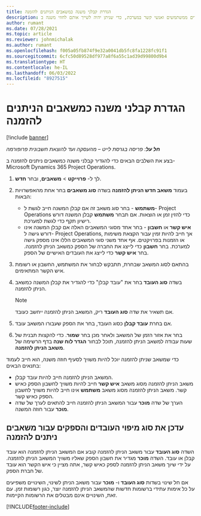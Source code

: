 ```yaml
---
title: הגדרת קבלני משנה כמשאבים הניתנים להזמנה
description: מאמר זה מסביר כיצד להגדיר ולתחזק משאבים של קבלני משנה שנוצרים ממשתמשים ואנשי קשר במערכת, כדי שניתן יהיה לשייך אותם לחוזי משנה ב- Microsoft Dynamics 365 Project Operations.
author: rumant
ms.date: 07/28/2021
ms.topic: article
ms.reviewer: johnmichalak
ms.author: rumant
ms.openlocfilehash: f005a05fb874f9e32a0041db5fc8fa1228fc91f1
ms.sourcegitcommit: 6cfc50d89528df977a8f6a55c1ad39d99800d9b4
ms.translationtype: HT
ms.contentlocale: he-IL
ms.lasthandoff: 06/03/2022
ms.locfileid: "8927515"
---
```

# <a name="set-up-subcontractors-as-bookable-resources"></a>הגדרת קבלני משנה כמשאבים הניתנים להזמנה

[!include [banner](../../includes/dataverse-preview.md)]

_**חל על**: פריסה בגרסת לייט – מהעסקה ועד להוצאת חשבונית פרופורמה_

בצע את השלבים הבאים כדי להגדיר קבלני משנה כמשאבים ניתנים להזמנה ב- Microsoft Dynamics 365 Project Operations.

1. לך ל- **פרוייקט** \> **משאבים**, ובחר **חדש**.
2. בעמוד **משאב חדש הניתן להזמנה** בשדה **סוג משאבים** בחר אחת מהאפשרויות הבאות:

    - **משתמש** - בחר סוג משאב זה אם קבלן המשנה חייב לגשת ל- Project Operations כדי להזין זמן או הוצאות. אם תבחר **משתמש** קבלן המשנה דורש רישיון תקף כדי לגשת למערכת.
    - **איש קשר** או **חשבון** - בחר אחד מסוגי המשאבים האלה אם קבלן המשנה אינו דורש גישה ל- Project Operations, אך חייב להיות זמין עבור הקצאת משימות או הזמנות בפרויקטים. אף אחד משני סוגי המשאבים הללו אינו מספק גישה למערכת. בחר **חשבון** כדי לייצג את החברה של הספק כמשאב הניתן להזמנה. בחר **איש קשר** כדי לייצג את העובדים האישיים של הספק.

3. בהתאם לסוג המשאב שבחרת, תתבקש לבחור את המשתמש, החשבון או רשומת איש הקשר המתאימים.
4. בשדה **סוג העובד** בחר את "עובד קבלן" כדי להגדיר את קבלן המשנה כמשאב הניתן להזמנה.

    > [!NOTE]
    > אם תשאיר את שדה **סוג העובד** ריק, המשאב הניתן להזמנה ייחשב כעובד.

5. אם בחרת **עובד קבלן** כסוג העובד, בחר את הספק שעבורו המשאב עובד.
6. בחר את אזור הזמן של המשאב ולאחר מכן בחר **שמור**. כדי להקצות תבנית של שעות עבודה למשאב הניתן להזמנה, תוכל לבחור **הגדר לוח שנה** בדף הרשימה של **משאב הניתן להזמנה**.

כדי שמשאב שניתן להזמנה יוכל להיות משויך לסעיף חוזה משנה, הוא חייב לעמוד בתנאים הבאים:

- המשאב הניתן להזמנה חייב להיות עובד קבלן.
- משאב הניתן להזמנה מסוג משאב **איש קשר** חייב להיות משויך לחשבון הספק כאיש קשר. משאב הניתן להזמנה מסוג משאב **משתמש** אינו חייב להיות משויך לחשבון הספק כאיש קשר.
- הערך של שדה **מוכר** עבור המשאב הניתן להזמנה חייב להתאים לערך של שדה **מוכר** עבור חוזה המשנה.

## <a name="update-the-type-of-worker-and-vendor-mapping-for-bookable-resources"></a>עדכן את סוג מיפוי העובדים והספקים עבור משאבים ניתנים להזמנה

השדה **סוג העובד** עבור משאב הניתן להזמנה קובע אם המשאב הניתן להזמנה הוא עובד קבלן או עובד. השדה **מוכר** מגדיר את חשבון הספק שאליו משויך המשאב הניתן להזמנה. על ידי שיוך משאב הניתן להזמנה לספק כאיש קשר, אתה מציין כי איש הקשר הוא עובד של חברת הספק.

אם חל שינוי בשדות **סוג העובד** ו- **מוכר** עבור משאב הניתן לשינוי, השינויים משפיעים על כל אימות עתידי ברשומות חדשות שהמשאב הניתן להזמנה יוצר, כגון רשומות זמן. עם זאת, השינויים אינם מבטלים את הרשומות הקיימות.

[!INCLUDE[footer-include](../../includes/footer-banner.md)]
